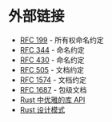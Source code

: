 # 外部链接

- [RFC 199] - 所有权命名约定
- [RFC 344] - 命名约定
- [RFC 430] - 命名约定
- [RFC 505] - 文档约定
- [RFC 1574] - 文档约定
- [RFC 1687] - 包级文档
- [Rust 中优雅的库 API](https://deterministic.space/elegant-apis-in-rust.html)
- [Rust 设计模式](https://rust-unofficial.github.io/patterns/)

[RFC 199]: https://github.com/rust-lang/rfcs/blob/master/text/0199-ownership-variants.md
[RFC 344]: https://github.com/rust-lang/rfcs/blob/master/text/0344-conventions-galore.md
[RFC 430]: https://github.com/rust-lang/rfcs/blob/master/text/0430-finalizing-naming-conventions.md
[RFC 505]: https://github.com/rust-lang/rfcs/blob/master/text/0505-api-comment-conventions.md
[RFC 1105]: https://github.com/rust-lang/rfcs/blob/master/text/1105-api-evolution.md
[RFC 1574]: https://github.com/rust-lang/rfcs/blob/master/text/1574-more-api-documentation-conventions.md
[RFC 1687]: https://github.com/rust-lang/rfcs/pull/1687
